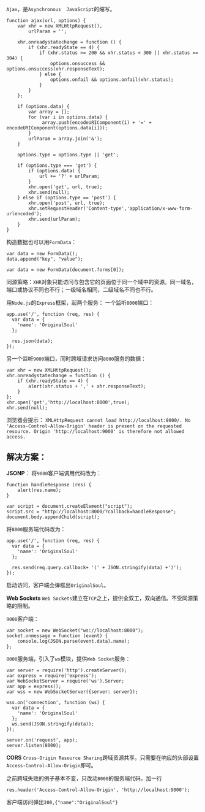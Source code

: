 ``Ajax``，是``Asynchronous  JavaScript``的缩写。

```
function ajax(url, options) {
    var xhr = new XMLHttpRequest(),
        urlParam = '';

    xhr.onreadystatechange = function () {
        if (xhr.readyState == 4) {
            if (xhr.status >= 200 && xhr.status < 300 || xhr.status == 304) {
                options.onsuccess && options.onsuccess(xhr.responseText);
            } else {
                options.onfail && options.onfail(xhr.status);
            }
        }
    };

    if (options.data) {
        var array = [];
        for (var i in options.data) {
             array.push(encodeURIComponent(i) + '=' + encodeURIComponent(options.data[i]));
        }
        urlParam = array.join('&');
    }

    options.type = options.type || 'get';

    if (options.type === 'get') {
        if (options.data) {
            url += '?' + urlParam;
        }
        xhr.open('get', url, true);
        xhr.send(null);
    } else if (options.type == 'post') {
        xhr.open('post', url, true);
        xhr.setRequestHeader('Content-type','application/x-www-form-urlencoded');
        xhr.send(urlParam);
    }
}
```
构造数据也可以用``FormData``：
```
var data = new FormData();
data.append("key", "value");

var data = new FormData(document.forms[0]);
```
同源策略：``XHR``对象只能访问与包含它的页面位于同一个域中的资源。同一域名，端口或协议不同也不行；一级域名相同，二级域名不同也不行。

用``Node.js``的``Express``框架，起两个服务：
一个监听``8000``端口：
```
app.use('/', function (req, res) {
  var data = {
    'name': 'OriginalSoul'
  };

  res.json(data);
});
```
另一个监听``9000``端口，同时跨域请求访问``8000``服务的数据：
```
var xhr = new XMLHttpRequest();
xhr.onreadystatechange = function () {
    if (xhr.readyState == 4) {
        alert(xhr.status + ',' + xhr.responseText);
    }
};
xhr.open('get','http://localhost:8000',true);
xhr.send(null);
```
浏览器会提示：
``XMLHttpRequest cannot load http://localhost:8000/. No 'Access-Control-Allow-Origin' header is present on the requested resource. Origin 'http://localhost:9000' is therefore not allowed access.``

解决方案：
---
**JSONP**：
将``9000``客户端调用代码改为：
```
function handleResponse (res) {
    alert(res.name);
}

var script = document.createElement("script");
script.src = "http://localhost:8000/?callback=handleResponse";
document.body.appendChild(script);
```
将``8000``服务端代码改为：
```
app.use('/', function (req, res) {
  var data = {
    'name': 'OriginalSoul'
  };

  res.send(req.query.callback+ '(' + JSON.stringify(data) +')');
});
```
启动访问，客户端会弹框出``OriginalSoul``。

**Web Sockets**
``Web Sockets``建立在``TCP``之上，提供全双工，双向通信。不受同源策略的限制。

``9000``客户端：
```
var socket = new WebSocket("ws://localhost:8000");
socket.onmessage = function (event) {
    console.log(JSON.parse(event.data).name);
};
```
``8000``服务端，引入了``ws``模块，提供``Web Socket``服务：
```
var server = require('http').createServer();
var express = require('express');
var WebSocketServer = require('ws').Server;
var app = express();
var wss = new WebSocketServer({server: server});

wss.on('connection', function (ws) {
  var data = {
    'name': 'OriginalSoul'
  };
  ws.send(JSON.stringify(data));
});

server.on('request', app);
server.listen(8000);
```

**CORS**
``Cross-Origin Resource Sharing``跨域资源共享。只需要在响应的头部设置``Access-Control-Allow-Origin``即可。

之前跨域失败的例子基本不变，只改动``8000``的服务端代码，加一行
```
res.header('Access-Control-Allow-Origin', 'http://localhost:9000');
```
客户端访问弹出``200,{"name":"OriginalSoul"}``